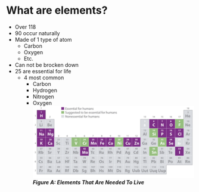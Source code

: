 # **What are elements?**

- Over 118
- 90 occur naturally
- Made of 1 type of atom
    - Carbon
    - Oxygen
    - Etc.
- Can not be brocken down
- 25 are essential for life
    - 4 most common
        - Carbon
        - Hydrogen
        - Nitrogen
        - Oxygen
![Figure A](elements-essential-to-live.png)
*__Figure A: Elements That Are Needed To Live__*

